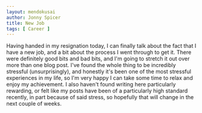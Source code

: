 ```yaml
---
layout: mendokusai
author: Jonny Spicer
title: New Job
tags: [ Career ]
---
```

Having handed in my resignation today, I can finally talk about the fact that I have a new job, and a bit about the process I went through to get it. There were definitely good bits and
bad bits, and I'm going to stretch it out over more than one blog post. I've found the whole thing to be incredibly stressful (unsurprisingly), and honestly it's been one of the most
stressful experiences in my life, so I'm very happy I can take some time to relax and enjoy my achievement. I also haven't found writing here particularly rewarding, or felt like my
posts have been of a particularly high standard recently, in part because of said stress, so hopefully that will change in the next couple of weeks.
